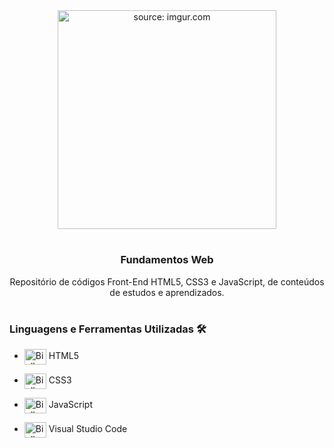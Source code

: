 <div align = "center">
  <img width="350px" src="https://i.imgur.com/s1STZZw.png" title="source: imgur.com"/>

#

  <h3>
  <b>Fundamentos Web</b></br></div>
  <div align = "center">
  <p>Repositório de códigos Front-End HTML5, CSS3 e JavaScript, de conteúdos de estudos e aprendizados.
  </p>
  </div>

#

### **Linguagens e Ferramentas Utilizadas** 🛠

- <img align="center" alt="Biell-C" height="25" width="35" src="https://cdn.jsdelivr.net/gh/devicons/devicon/icons/html5/html5-original.svg"/> HTML5
- <img align="center" alt="Biell-C" height="25" width="35" src="https://cdn.jsdelivr.net/gh/devicons/devicon/icons/css3/css3-original.svg"/> CSS3
- <img align="center" alt="Biell-C" height="25" width="35" src="https://cdn.jsdelivr.net/gh/devicons/devicon/icons/javascript/javascript-original.svg"/> JavaScript

- <img align="center" alt="Biell-Vscode" height="25" width="35" src="https://cdn.jsdelivr.net/gh/devicons/devicon/icons/vscode/vscode-original.svg"/> Visual Studio Code
